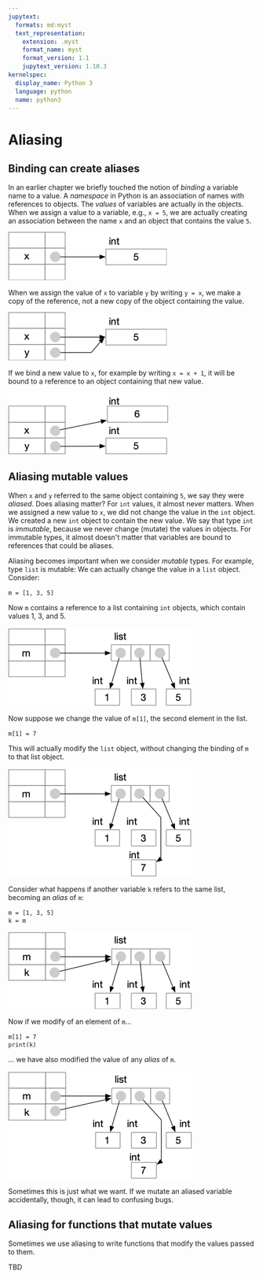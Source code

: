 ```yaml
---
jupytext:
  formats: md:myst
  text_representation:
    extension: .myst
    format_name: myst
    format_version: 1.1
    jupytext_version: 1.10.3
kernelspec:
  display_name: Python 3
  language: python
  name: python3
---
```


#  Aliasing

## Binding can create aliases

In an earlier chapter we briefly touched the notion of _binding_ a 
variable name to a value.  A _namespace_ in Python is an association 
of names with references to objects.  The _values_ of variables are 
actually in the objects.  When we assign a value to a variable, e.g.,
`x = 5`, we are actually creating an association between the name 
`x` and an object that contains the value `5`. 

![x is bound to an object containing value 5](
img/binding-aliasing-x.png)

When we assign the value of `x` to variable `y` by writing `y = x`, we 
make a copy of 
the reference, not a new copy of the object containing the value. 

![y is bound to the same value object](
img/binding-aliasing-xy.png)

If we bind a new value to `x`, for example by writing `x = x + 1`, it 
will be bound to a reference to 
an object containing that new value. 

![x gets a new value, y is still 5](
img/binding-aliasing-xincr.png)

## Aliasing mutable values

When `x` and `y` referred to the same object containing `5`, we say 
they were _aliased_.  Does aliasing matter?   For `int` values, it 
almost never matters.  When we 
assigned a new value to `x`, we did not change the value in the 
`int` object.  We created a new `int` object to contain the new 
value. We say that type `int` is _immutable_, because we never 
change (mutate) the values in objects.   For immutable types, it 
almost doesn't matter that variables are bound to references that 
could be aliases. 

Aliasing becomes important when we consider _mutable_ types.  For 
example, type `list` is mutable:  We can actually change the value 
in a `list` object.   Consider: 

```{code-cell} python3
m = [1, 3, 5]
```
Now `m` contains a reference to a list containing `int` objects, 
which contain values 1, 3, and 5. 

![m refers to list, which refer to int objects](
img/binding-aliasing-m-before.png
)

Now suppose we change the value of `m[1]`, the second element in the 
list.  

```{code-cell} python3
m[1] = 7
```

This will actually modify the `list` object, without changing 
the binding of `m` to that list object. 

![assignment to m[1] modifies the list](
img/binding-aliasing-m-after.png
)

Consider what happens if another variable `k` refers to the same 
list, becoming an _alias_ of `m`: 

```{code-cell} python3
m = [1, 3, 5]
k = m
```

![assignment to k creates an alias](
img/binding-aliasing-km-aliased.png
)

Now if we modify of an element of `m`... 

```{code-cell} python3
m[1] = 7
print(k)
```

... we have also modified the value of any _alias_ of `m`.

![Mutating `m` also mutated aliases of `m`](
img/binding-aliasing-km-modified.png
)

Sometimes this is just what we want. If we mutate an aliased 
variable accidentally, though, it can lead to confusing bugs. 

## Aliasing for functions that mutate values

Sometimes we use aliasing to write functions that modify the values 
passed to them.  

TBD
